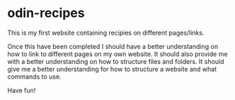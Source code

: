 # odin-recipes
This is my first website containing recipies on different pages/links.

Once this have been completed I should have a better understanding on how to link to different pages on my own website.
It should also provide me with a better understanding on how to structure files and folders.
It should give me a better understanding for how to structure a website and what commands to use.
 
Have fun!
